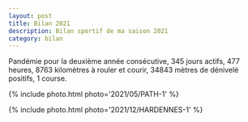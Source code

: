 ```yaml
---
layout: post
title: Bilan 2021
description: Bilan sportif de ma saison 2021
category: bilan
---
```


Pandémie pour la deuxième année consécutive, 345 jours actifs, 477 heures,
8763 kilomètres à rouler et courir, 34843 mètres de dénivelé positifs, 1 course.

{% include photo.html photo='2021/05/PATH-1' %}

{% include photo.html photo='2021/12/HARDENNES-1' %}

<!--
vim:spell spelllang=fr
-->

